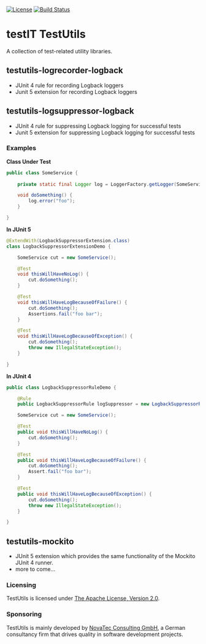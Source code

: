 [![License](https://img.shields.io/badge/License-Apache%20License%202.0-brightgreen.svg)](http://www.apache.org/licenses/LICENSE-2.0.txt)
[![Build Status](https://travis-ci.org/Novatec-Consulting-GmbH/testit-testutils.svg?branch=master)](https://travis-ci.org/Novatec-Consulting-GmbH/testit-testutils)

# testIT TestUtils

A collection of test-related utility libraries.

## testutils-logrecorder-logback

- JUnit 4 rule for recording Logback loggers
- Junit 5 extension for recording Logback loggers

## testutils-logsuppressor-logback

- JUnit 4 rule for suppressing Logback logging for successful tests
- Junit 5 extension for suppressing Logback logging for successful tests

### Examples

**Class Under Test**
```java
public class SomeService {
        
    private static final Logger log = LoggerFactory.getLogger(SomeService.class);

    void doSomething() {
        log.error("foo");
    }

}
```

**In JUnit 5**
```java
@ExtendWith(LogbackSuppressorExtension.class)
class LogbackSuppressorExtensionDemo {

    SomeService cut = new SomeService();

    @Test
    void thisWillHaveNoLog() {
        cut.doSomething();
    }

    @Test
    void thisWillHaveLogBecauseOfFailure() {
        cut.doSomething();
        Assertions.fail("foo bar");
    }

    @Test
    void thisWillHaveLogBecauseOfException() {
        cut.doSomething();
        throw new IllegalStateException();
    }

}
```

**In JUnit 4**
```java
public class LogbackSuppressorRuleDemo {

    @Rule
    public LogbackSuppressorRule logSuppressor = new LogbackSuppressorRule();

    SomeService cut = new SomeService();

    @Test
    public void thisWillHaveNoLog() {
        cut.doSomething();
    }

    @Test
    public void thisWillHaveLogBecauseOfFailure() {
        cut.doSomething();
        Assert.fail("foo bar");
    }

    @Test
    public void thisWillHaveLogBecauseOfException() {
        cut.doSomething();
        throw new IllegalStateException();
    }

}
```


## testutils-mockito

- JUnit 5 extension which provides the same functionality of the Mockito JUnit 4 runner.
- more to come...

### Licensing
TestUtils is licensed under [The Apache License, Version 2.0](http://www.apache.org/licenses/LICENSE-2.0.txt).

### Sponsoring
TestUtils is mainly developed by [NovaTec Consulting GmbH](http://www.novatec-gmbh.de/),
a German consultancy firm that drives quality in software development projects.
